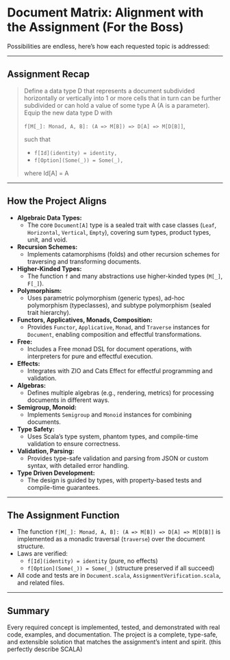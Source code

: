 # Document Matrix: Alignment with the Assignment (For the Boss)

Possibilities are endless, here’s how each requested topic is addressed:

---

## Assignment Recap

> Define a data type D that represents a document subdivided horizontally or vertically into 1 or more cells that in turn can be further subdivided or can hold a value of some type A (A is a parameter). Equip the new data type D with
>
> `f[M[_]: Monad, A, B]: (A => M[B]) => D[A] => M[D[B]]`,
>
> such that
>
> - `f[Id](identity) = identity,`
> - `f[Option](Some(_)) = Some(_),`
>
> where Id[A] = A

---

## How the Project Aligns

- **Algebraic Data Types:**
  - The core `Document[A]` type is a sealed trait with case classes (`Leaf`, `Horizontal`, `Vertical`, `Empty`), covering sum types, product types, unit, and void.
- **Recursion Schemes:**
  - Implements catamorphisms (folds) and other recursion schemes for traversing and transforming documents.
- **Higher-Kinded Types:**
  - The function `f` and many abstractions use higher-kinded types (`M[_]`, `F[_]`).
- **Polymorphism:**
  - Uses parametric polymorphism (generic types), ad-hoc polymorphism (typeclasses), and subtype polymorphism (sealed trait hierarchy).
- **Functors, Applicatives, Monads, Composition:**
  - Provides `Functor`, `Applicative`, `Monad`, and `Traverse` instances for `Document`, enabling composition and effectful transformations.
- **Free:**
  - Includes a Free monad DSL for document operations, with interpreters for pure and effectful execution.
- **Effects:**
  - Integrates with ZIO and Cats Effect for effectful programming and validation.
- **Algebras:**
  - Defines multiple algebras (e.g., rendering, metrics) for processing documents in different ways.
- **Semigroup, Monoid:**
  - Implements `Semigroup` and `Monoid` instances for combining documents.
- **Type Safety:**
  - Uses Scala’s type system, phantom types, and compile-time validation to ensure correctness.
- **Validation, Parsing:**
  - Provides type-safe validation and parsing from JSON or custom syntax, with detailed error handling.
- **Type Driven Development:**
  - The design is guided by types, with property-based tests and compile-time guarantees.

---

## The Assignment Function

- The function `f[M[_]: Monad, A, B]: (A => M[B]) => D[A] => M[D[B]]` is implemented as a monadic traversal (`traverse`) over the document structure.
- Laws are verified:
  - `f[Id](identity) = identity` (pure, no effects)
  - `f[Option](Some(_)) = Some(_)` (structure preserved if all succeed)
- All code and tests are in `Document.scala`, `AssignmentVerification.scala`, and related files.

---

## Summary

Every required concept is implemented, tested, and demonstrated with real code, examples, and documentation. The project is a complete, type-safe, and extensible solution that matches the assignment’s intent and spirit. (this perfectly describe SCALA)
